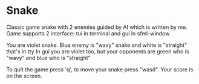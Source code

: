 # Snake 
Classic game snake with 2 enemies guided by AI which is written by me.
Game supports 2 interface: tui in terminal and gui in sfml-window

You are violet snake. Blue enemy is "wavy" snake and white is "straight" that's in tty
In gui you are violet too, but your opponents are green who is "wavy" and blue who is "straight"

To quit the game press 'q', to move your snake press "wasd". Your score is on the screen. 
